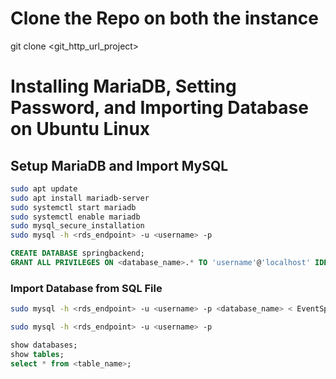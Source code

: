 
# Clone the Repo on both the instance
  git clone <git_http_url_project>

# Installing MariaDB, Setting Password, and Importing Database on Ubuntu Linux
## Setup MariaDB and Import MySQL
```bash
sudo apt update
sudo apt install mariadb-server
sudo systemctl start mariadb
sudo systemctl enable mariadb
sudo mysql_secure_installation
sudo mysql -h <rds_endpoint> -u <username> -p
```
```sql
CREATE DATABASE springbackend;
GRANT ALL PRIVILEGES ON <database_name>.* TO 'username'@'localhost' IDENTIFIED BY 'your_password';
```
### Import Database from SQL File
```bash
sudo mysql -h <rds_endpoint> -u <username> -p <database_name> < EventSpherebackend.sql
```
```bash
sudo mysql -h <rds_endpoint> -u <username> -p
```
```sql
show databases;
show tables;
select * from <table_name>;
